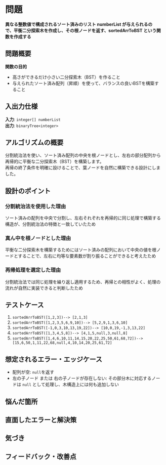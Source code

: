 # 問題

**異なる整数値で構成されるソート済みのリスト numberList が与えられるので、平衡二分探索木を作成し、その根ノードを返す、sortedArrToBST という関数を作成する**  


## 問題概要 

**関数の目的**  
- 高さができるだけ小さい二分探索木（BST）を作ること
- 与えられたソート済み配列（昇順）を使って、バランスの良いBSTを構築すること


## 入出力仕様

**入力**: `integer[] numberList`  
**出力**: `binaryTree<integer>`  


## アルゴリズムの概要

分割統治法を使い、ソート済み配列の中央を根ノードとし、左右の部分配列から再帰的に平衡な二分探索木（BST）を構築します。  
再帰の終了条件を明確に設けることで、葉ノードを自然に構築できる設計にしました。  

## 設計のポイント

### 分割統治法を使用した理由
ソート済みの配列を中央で分割し、左右それぞれを再帰的に同じ処理で構築する構造が、分割統治法の特徴と一致していたため

### 真ん中を根ノードとした理由
平衡な二分探索木を構築するためにはソート済みの配列において中央の値を根ノードとすることで、左右に均等な要素数が割り振ることができると考えたため

### 再帰処理を選定した理由
分割統治法では同じ処理を繰り返し適用するため、再帰との相性がよく、処理の流れが自然に実装できると判断したため


## テストケース
1. `sortedArrToBST([1,2,3])--> [2,1,3]`  
2. `sortedArrToBST([1,2,3,5,6,9,10])--> [5,2,9,1,3,6,10]`  
3. `sortedArrToBST([-1,0,3,10,13,19,22])--> [10,0,19,-1,3,13,22]`  
4. `sortedArrToBST([1,3,4,5,8])--> [4,1,5,null,3,null,8]`   
5. `sortedArrToBST([1,4,6,10,11,14,15,20,22,25,50,61,68,72])--> [15,6,50,1,11,22,68,null,4,10,14,20,25,61,72]`  


## 想定されるエラー・エッジケース
- 配列が空: `null`を返す
- 左の子ノード または 右の子ノードが存在しない: その部分木に対応するノードは `null` として処理し、木構造上には何も追加しない


## 悩んだ箇所


## 直面したエラーと解決策


## 気づき


## フィードバック・改善点

